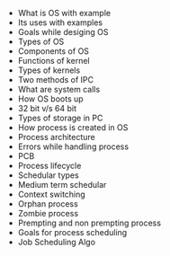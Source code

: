 - What is OS with example
- Its uses with examples
- Goals while desiging OS
- Types of OS
- Components of OS
- Functions of kernel
- Types of kernels
- Two methods of IPC
- What are system calls
- How OS boots up
- 32 bit v/s 64 bit
- Types of storage in PC
- How process is created in OS
- Process architecture
- Errors while handling process
- PCB
- Process lifecycle
- Schedular types
- Medium term schedular
- Context switching
- Orphan process
- Zombie process
- Prempting and non prempting process
- Goals for process scheduling
- Job Scheduling Algo
